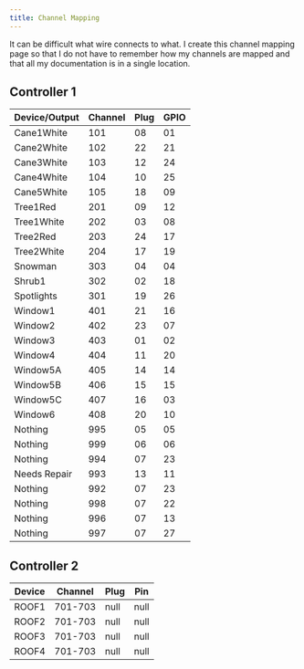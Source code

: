 ```yaml
---
title: Channel Mapping
---
```


It can be difficult what wire connects to what. I create this channel mapping page so that I do not have 
to remember how my channels are mapped and that all my documentation is in a single location.

## Controller 1

| Device/Output     | Channel   | Plug  | GPIO  |
|-------------------|-----------|-------|-------|
| Cane1White        | 101       | 08    | 01    |
| Cane2White        | 102       | 22    | 21    |
| Cane3White        | 103       | 12    | 24    |
| Cane4White        | 104       | 10    | 25    |
| Cane5White        | 105       | 18    | 09    |
| Tree1Red          | 201       | 09    | 12    |
| Tree1White        | 202       | 03    | 08    |
| Tree2Red          | 203       | 24    | 17    |
| Tree2White        | 204       | 17    | 19    |
| Snowman           | 303       | 04    | 04    |
| Shrub1            | 302       | 02    | 18    |
| Spotlights        | 301       | 19    | 26    |
| Window1           | 401       | 21    | 16    |
| Window2           | 402       | 23    | 07    |
| Window3           | 403       | 01    | 02    |
| Window4           | 404       | 11    | 20    |
| Window5A          | 405       | 14    | 14    |
| Window5B          | 406       | 15    | 15    |
| Window5C          | 407       | 16    | 03    |
| Window6           | 408       | 20    | 10    |
| Nothing           | 995       | 05    | 05    |
| Nothing           | 999       | 06    | 06    |
| Nothing           | 994       | 07    | 23    |
| Needs Repair      | 993       | 13    | 11    |
| Nothing           | 992       | 07    | 23    |
| Nothing           | 998       | 07    | 22    |
| Nothing           | 996       | 07    | 13    |
| Nothing           | 997       | 07    | 27    |

## Controller 2

| Device            | Channel   | Plug  | Pin   |
|-------------------|-----------|-------|-------|
| ROOF1             | 701-703   | null  | null  |
| ROOF2             | 701-703   | null  | null  |
| ROOF3             | 701-703   | null  | null  |
| ROOF4             | 701-703   | null  | null  |
